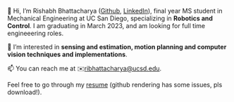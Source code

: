👋 Hi, I’m Rishabh Bhattacharya ([Github](https://github.com/ribhattacharya), [LinkedIn](https://www.linkedin.com/in/rishabhbhattacharya/)),  final year MS student in Mechanical Engineering at UC San Diego, specializing in **Robotics and Control**. I am graduating in March 2023, and am looking for full time engineeering roles. 

👀 I’m interested in **sensing and estimation, motion planning and computer vision techniques and implementations**.

📫 You can reach me at ✉️[ribhattacharya@ucsd.edu](mailto:ribhattacharya@ucsd.edu).

Feel free to go through my [resume](https://drive.google.com/file/d/1ZQpQhfVrLp7cqk3qfaRj65SY2YFskoyc/view?usp=share_link) (github rendering has some issues, pls download!).
